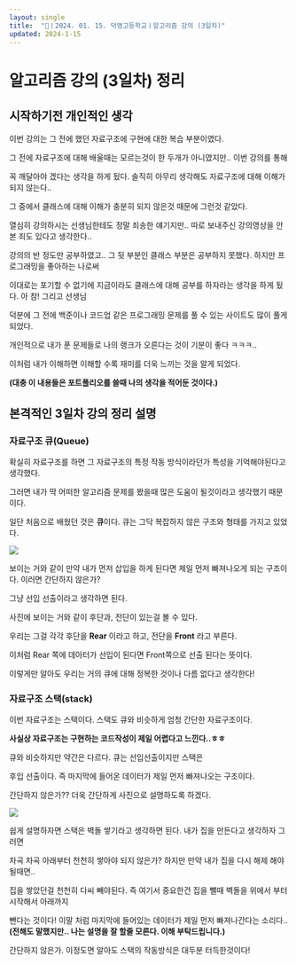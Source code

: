```yaml
---
layout: single
title:  "📢ㅣ2024. 01. 15. 덕영고등학교ㅣ알고리즘 강의 (3일차)"
updated: 2024-1-15
---
```


# 알고리즘 강의 (3일차) 정리

## 시작하기전 개인적인 생각

이번 강의는 그 전에 했던 자료구조에 구현에 대한 복습 부분이였다.

그 전에 자료구조에 대해 배울때는 모르는것이 한 두개가 아니였지만.. 이번 강의를 통해 

꼭 깨달아야 겠다는 생각을 하게 됬다. 솔직히 아무리 생각해도 자료구조에 대해 이해가 되지 않는다..

그 중에서 클래스에 대해 이해가 충분히 되지 않은것 때문에 그런것 같았다. 

열심히 강의하시는 선생님한테도 정말 죄송한 얘기지만.. 따로 보내주신 강의영상을 안본 죄도 있다고 생각한다..

강의의 반 정도만 공부하였고.. 그 뒷 부분인 클래스 부분은 공부하지 못했다. 하지만 프로그래밍을 좋아하는 나로써

이대로는 포기할 수 없기에 지금이라도 클래스에 대해 공부를 하자라는 생각을 하게 됬다. 아 참! 그리고 선생님 

덕분에 그 전에 백준이나 코드업 같은 프로그래밍 문제를 풀 수 있는 사이트도 많이 풀게 되었다. 

개인적으로 내가 푼 문제들로 나의 랭크가 오른다는 것이 기분이 좋다 ㅋㅋㅋ..

이처럼 내가 이해하면 이해할 수록 재미를 더욱 느끼는 것을 알게 되었다. 


**(대충 이 내용들은 포트폴리오를 쓸때 나의 생각을 적어둔 것이다.)**

## 본격적인 3일차 강의 정리 설명

### 자료구조 큐(Queue)
확실히 자료구조를 하면 그 자료구조의 특정 작동 방식이라던가 특성을 기억해야된다고 생각했다.

그러면 내가 딱 어떠한 알고리즘 문제를 봤을때 많은 도움이 될것이라고 생각했기 때문이다.

일단 처음으로 배웠던 것은 **큐**이다. 큐는 그닥 복잡하지 않은 구조와 형태를 가지고 있었다.

![](https://img1.daumcdn.net/thumb/R1280x0/?scode=mtistory2&fname=https:%2F%2Fblog.kakaocdn.net%2Fdn%2FSTPD2%2FbtsAULzspXC%2F3ifkVr3GffkrKJimGxhi31%2Fimg.png)

보이는 거와 같이 만약 내가 먼저 삽입을 하게 된다면 제일 먼저 빠져나오게 되는 구조이다. 이러면 간단하지 않은가?

그냥 선입 선출이라고 생각하면 된다.

사진에 보이는 거와 같이 후단과, 전단이 있는걸 볼 수 있다.

우리는 그걸 각각 후단을 **Rear** 이라고 하고, 전단을 **Front** 라고 부른다.

이처럼 Rear 쪽에 데아터가 선입이 된다면 Front쪽으로 선출 된다는 뜻이다.

이렇게만 알아도 우리는 거의 큐에 대해 정복한 것이나 다름 없다고 생각한다!

### 자료구조 스택(stack)

이번 자료구조는 스택이다. 스택도 큐와 비슷하게 엄청 간단한 자료구조이다.

**사실상 자료구조는 구현하는 코드작성이 제일 어렵다고 느낀다..ㅎㅎ**

큐와 비슷하지만 약간은 다르다. 큐는 선입선출이지만 스택은

후입 선출이다. 즉 마지막에 들어온 데이터가 제일 먼저 빠져나오는 구조이다.

간단하지 않은가?? 더욱 간단하게 사진으로 설명하도록 하겠다.

![](https://th.bing.com/th/id/OIP.n4mU67pOVAuzJD7CBG32bQHaE5?rs=1&pid=ImgDetMain)

쉽게 설명하자면 스택은 벽돌 쌓기라고 생각하면 된다. 내가 집을 만든다고 생각하자 그러면

차곡 차곡 아래부터 천천히 쌓아야 되지 않은가? 하지만 만약 내가 집을 다시 해제 해야될때면..

집을 쌓았던걸 천천히 다씨 빼야된다. 즉 여기서 중요한건 집을 뺄때 벽돌을 위에서 부터 시작해서 아래까지

뺀다는 것이다! 이말 처럼 마지막에 들어있는 데이터가 제일 먼저 빠져나간다는 소리다.. **(전해도 말했지만.. 나는 설명을 잘 할줄 모른다. 이해 부탁드립니다.)**

간단하지 않은가. 이정도면 알아도 스택의 작동방식은 대두분 터득한것이다!

###
